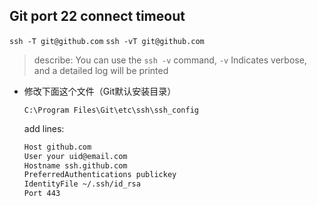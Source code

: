 ## Git port 22 connect timeout
`ssh -T git@github.com`
`ssh -vT git@github.com `

> describe:
>You can use the `ssh -v` command, `-v` Indicates verbose, and a detailed log will be printed

* 修改下面这个文件（Git默认安装目录）

  `C:\Program Files\Git\etc\ssh\ssh_config`
  
  add lines:
  
  ```txt
  Host github.com
  User your uid@email.com
  Hostname ssh.github.com
  PreferredAuthentications publickey
  IdentityFile ~/.ssh/id_rsa
  Port 443
  ```
  
  

